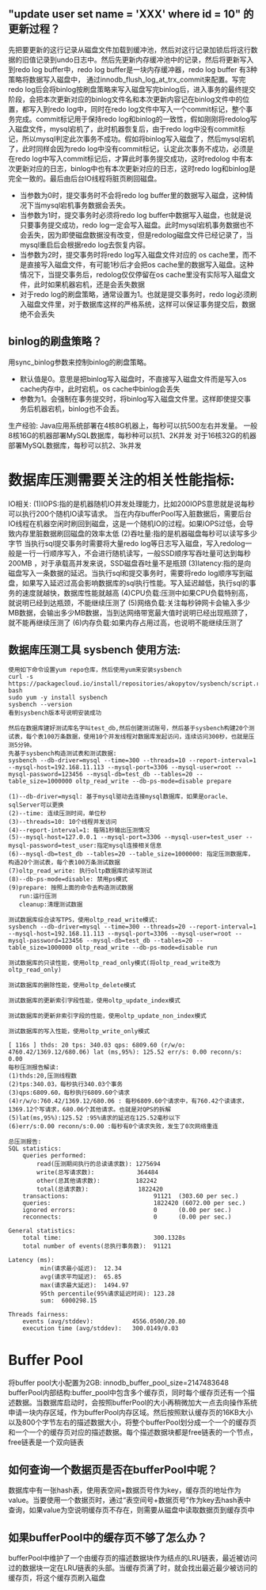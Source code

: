 ## "update user set name = 'XXX' where id = 10" 的更新过程？
先把要更新的这行记录从磁盘文件加载到缓冲池，然后对这行记录加锁后将这行数据的旧值记录到undo日志中。然后先更新内存缓冲池中的记录，然后将更新写入到redo log buffer中，redo log buffer是一块内存缓冲器，redo log buffer 有3种策略将数据写入磁盘中，
通过innodb_flush_log_at_trx_commit来配置。写完redo 
log后会将binlog按刷盘策略来写入磁盘写完binlog后，进入事务的最终提交阶段，会把本次更新对应的binlog文件名和本次更新内容记在binlog文件中的位置，都写入到redo log中，同时在redo 
log文件中写入一个commit标记，整个事务完成。commit标记用于保持redo log和binlog的一致性，假如刚刚将redolog写入磁盘文件，mysql宕机了，此时机器恢复后，由于redo log中没有commit标记，所以mysql判定此次事务不成功。假如将binlog写入磁盘了，然后mysql宕机了，此时同样会因为redo log中没有commit标记，认定此次事务不成功，必须是在redo log中写入commit标记后，才算此时事务提交成功，这时redolog 中有本次更新对应的日志，binlog中也有本次更新对应的日志，这时redo log和binlog是完全一致的。最后由后台IO线程将脏页刷回磁盘。
* 当参数为0时，提交事务时不会将redo log buffer里的数据写入磁盘，这种情况下当mysql宕机事务数据会丢失。
* 当参数为1时，提交事务时必须将redo log buffer中数据写入磁盘，也就是说只要事务提交成功，redo log一定会写入磁盘。此时mysql宕机事务数据也不会丢失，因为即使磁盘数据没有改变，但是redolog磁盘文件已经记录了，当mysql重启后会根据redo log去恢复内容。
* 当参数为2时，提交事务时将redo log写入磁盘文件对应的 os cache里，而不是直接写入磁盘文件，有可能1秒后才会把os cache里的数据写入磁盘。这种情况下，当提交事务后，redolog仅仅停留在os 
cache里没有实际写入磁盘文件，此时如果机器宕机，还是会丢失数据
* 对于redo log的刷盘策略，通常设置为1。也就是提交事务时，redo log必须刷入磁盘文件里，对于数据库这样的严格系统，这样可以保证事务提交后，数据绝不会丢失

## binlog的刷盘策略？
用sync_binlog参数来控制binlog的刷盘策略。
* 默认值是0。意思是把binlog写入磁盘时，不直接写入磁盘文件而是写入os cache内存中，此时宕机，os cache中binlog会丢失
* 参数为1。会强制在事务提交时，将binlog写入磁盘文件里。这样即使提交事务后机器宕机，binlog也不会丢。

生产经验:
Java应用系统部署在4核8G机器上，每秒可以抗500左右并发量。
一般8核16G的机器部署MySQL数据库，每秒种可以抗1、2K并发
对于16核32G的机器部署MySQL数据库，每秒可以抗2、3k并发
# 数据库压测需要关注的相关性能指标:
IO相关:
(1)IOPS:指的是机器随机IO并发处理能力，比如200IOPS意思就是说每秒可以执行200个随机IO读写请求。
当在内存bufferPool写入脏数据后，需要后台IO线程在机器空闲时刷回到磁盘，这是一个随机IO的过程。如果IOPS过低，会导致内存里脏数据刷回磁盘的效率太低
(2)吞吐量:指的是机器磁盘每秒可以读写多少字节
当执行sql提交事务时需要将大量redo log等日志写入磁盘，写入redolog一般是一行一行顺序写入，不会进行随机读写，一般SSD顺序写吞吐量可达到每秒200MB
，对于承载高并发来说，SSD磁盘吞吐量不是瓶颈
(3)latency:指的是向磁盘写入一条数据的延迟。当执行sql和提交事务时，需要将redo log顺序写到磁盘，如果写入延迟过高会影响数据库的sql执行性能。写入延迟越低，执行sql的事务的速度就越快，数据库性能就越高
(4)CPU负载:压测中如果CPU负载特别高，就说明已经到达瓶颈，不能继续压测了
(5)网络负载:关注每秒钟网卡会输入多少MB数据，会输出多少MB数据，当到达网络带宽最大值时说明已经出现瓶颈了，就不能再继续压测了
(6)内存负载:如果内存占用过高，也说明不能继续压测了

## 数据库压测工具 sysbench 使用方法:
```
使用如下命令设置yum repo仓库，然后使用yum来安装sysbench
curl -s https://packagecloud.io/install/repositories/akopytov/sysbench/script.rpm.sh|sudo bash
sudo yum -y install sysbench
sysbench --version  
看到sysbench版本号说明安装成功

然后在数据库建好测试库名字叫test_db,然后创建测试账号，然后基于sysbench构建20个测试表，每个表100万条数据，使用10个并发线程对数据库发起访问，连续访问300秒，也就是压测5分钟。
先基于sysbench构造测试表和测试数据:
sysbench --db-driver=mysql --time=300 --threads=10 --report-interval=1 --mysql-host=192.168.11.113 --mysql-port=3306 --mysql-user=root --mysql-password=123456 --mysql-db=test_db --tables=20 --table_size=1000000 oltp_read_write --db-ps-mode=disable prepare

(1)--db-driver=mysql: 基于mysql驱动去连接mysql数据库，如果是oracle、sqlServer可以更换
(2)--time: 连续压测时间，单位秒
(3)--threads=10: 10个线程并发访问
(4)--report-interval=1: 每隔1秒输出压测情况
(5)--mysql-host=127.0.0.1 --mysql-port=3306 --mysql-user=test_user --mysql-password=test_user:指定mysql连接相关信息
(6)--mysql-db=test_db --tables=20 --table_size=1000000: 指定压测数据库，构造20个测试表，每个表100万条测试数据
(7)oltp_read_write: 执行oltp数据库的读写测试
(8)--db-ps-mode=disable: 禁用ps模式
(9)prepare: 按照上面的命令去构造测试数据
   run:运行压测
   cleanup:清理测试数据
   
测试数据库综合读写TPS，使用oltp_read_write模式:
sysbench --db-driver=mysql --time=300 --threads=20 --report-interval=1 --mysql-host=192.168.11.113 --mysql-port=3306 --mysql-user=root --mysql-password=123456 --mysql-db=test_db --tables=20 --table_size=1000000 oltp_read_write --db-ps-mode=disable run

测试数据库的只读性能，使用oltp_read_only模式(将oltp_read_write改为oltp_read_only)

测试数据库的删除性能，使用oltp_delete模式

测试数据库的更新索引字段性能，使用oltp_update_index模式

测试数据库的更新非索引字段的性能，使用oltp_update_non_index模式

测试数据库的写入性能，使用oltp_write_only模式

[ 116s ] thds: 20 tps: 340.03 qps: 6809.60 (r/w/o: 4760.42/1369.12/680.06) lat (ms,95%): 125.52 err/s: 0.00 reconn/s: 0.00
每秒压测报告解读:
(1)thds:20,压测线程数
(2)tps:340.03，每秒执行340.03个事务
(3)qps:6809.60，每秒执行6809.60个请求
(4)r/w/o:760.42/1369.12/680.06 : 每秒6809.60个请求中，有760.42个读请求，1369.12个写请求，680.06个其他请求。也就是对QPS的拆解
(5)lat(ms,95%):125.52 :95%请求的延迟在125.52毫秒以下
(6)err/s:0.00 reconn/s:0.00 :每秒有0个请求失败，发生了0次网络重连

总压测报告:
SQL statistics:
    queries performed:
        read(压测期间执行的总读请求数): 1275694
        write(总写请求数):            364484
        other(总其他请求数):          182242
        total(总请求数):              1822420
    transactions:                        91121  (303.60 per sec.)
    queries:                             1822420 (6072.00 per sec.)
    ignored errors:                      0      (0.00 per sec.)
    reconnects:                          0      (0.00 per sec.)

General statistics:
    total time:                          300.1328s
    total number of events(总执行事务数):  91121

Latency (ms):
         min(请求最小延迟):  12.34
         avg(请求平均延迟):  65.85
         max(请求最大延迟):  1494.97
         95th percentile(95%请求延迟时间): 123.28
         sum:  6000298.15

Threads fairness:
    events (avg/stddev):           4556.0500/20.80
    execution time (avg/stddev):   300.0149/0.03
```

# Buffer Pool
将buffer pool大小配置为2GB:
innodb_buffer_pool_size=2147483648
bufferPool内部结构:buffer_pool中包含多个缓存页，同时每个缓存页还有一个描述数据。当数据库启动时，会按照bufferPool的大小再稍微加大一点去向操作系统申请一块内存区域，作为bufferPool内存区域。然后按照默认缓存页的16KB大小以及800个字节左右的描述数据大小，将整个bufferPool划分成一个一个的缓存页和一个一个的缓存页对应的描述数据。每个描述数据块都是free链表的一个节点，free链表是一个双向链表

## 如何查询一个数据页是否在bufferPool中呢？
数据库中有一张hash表，使用表空间+数据页号作为key，缓存页的地址作为value。当要使用一个数据页时，通过“表空间号+数据页号”作为key去hash表中查询，如果value为空说明缓存页不存在，则需要从磁盘中读取数据页到缓存页中

## 如果bufferPool中的缓存页不够了怎么办？
bufferPool中维护了一个由缓存页的描述数据块作为结点的LRU链表，最近被访问过的数据块一定在LRU链表的头部。当缓存页满了时，就会找出最近最少被访问的缓存页，将这个缓存页刷入磁盘



























































































































































































































































































































































































































































































































































































































































































































































































































































































































































































































